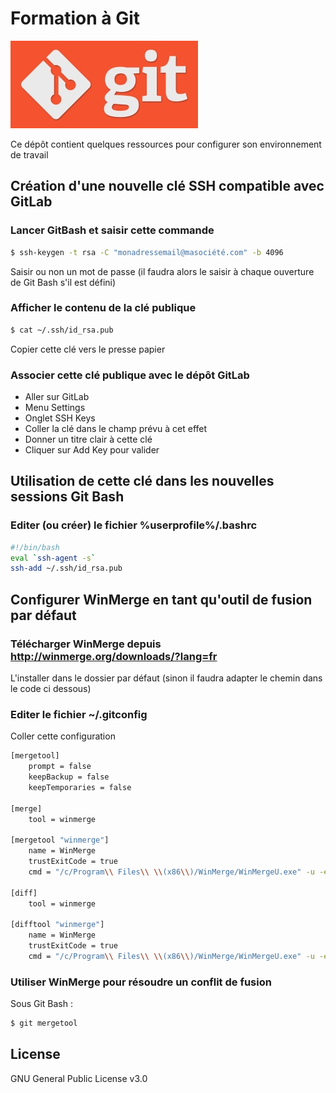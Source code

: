 # Formation à Git

![logo git](https://github.com/HIMBER/FormationGit/blob/master/Private/Images/git.jpg)

Ce dépôt contient quelques ressources pour configurer son environnement de travail

## Création d'une nouvelle clé SSH compatible avec GitLab

### Lancer GitBash et saisir cette commande

```sh
$ ssh-keygen -t rsa -C "monadressemail@masociété.com" -b 4096
```

Saisir ou non un mot de passe (il faudra alors le saisir à chaque ouverture de Git Bash s'il est défini)

### Afficher le contenu de la clé publique

```sh
$ cat ~/.ssh/id_rsa.pub
```

Copier cette clé vers le presse papier

### Associer cette clé publique avec le dépôt GitLab

- Aller sur GitLab
- Menu Settings
- Onglet SSH Keys
- Coller la clé dans le champ prévu à cet effet
- Donner un titre clair à cette clé
- Cliquer sur Add Key pour valider

## Utilisation de cette clé dans les nouvelles sessions Git Bash

### Editer (ou créer) le fichier %userprofile%/.bashrc

```sh
#!/bin/bash
eval `ssh-agent -s`
ssh-add ~/.ssh/id_rsa.pub
```

## Configurer WinMerge en tant qu'outil de fusion par défaut

### Télécharger WinMerge depuis http://winmerge.org/downloads/?lang=fr

L'installer dans le dossier par défaut (sinon il faudra adapter le chemin dans le code ci dessous)

### Editer le fichier ~/.gitconfig

Coller cette configuration

```sh
[mergetool]
    prompt = false
    keepBackup = false
    keepTemporaries = false

[merge]
    tool = winmerge

[mergetool "winmerge"]
    name = WinMerge
    trustExitCode = true
    cmd = "/c/Program\\ Files\\ \\(x86\\)/WinMerge/WinMergeU.exe" -u -e -dl \"Local\" -dr \"Remote\" $LOCAL $REMOTE $MERGED

[diff]
    tool = winmerge

[difftool "winmerge"]
    name = WinMerge
    trustExitCode = true
    cmd = "/c/Program\\ Files\\ \\(x86\\)/WinMerge/WinMergeU.exe" -u -e $LOCAL $REMOTE
```

### Utiliser WinMerge pour résoudre un conflit de fusion

Sous Git Bash :

```sh
$ git mergetool
```
License
----

GNU General Public License v3.0
